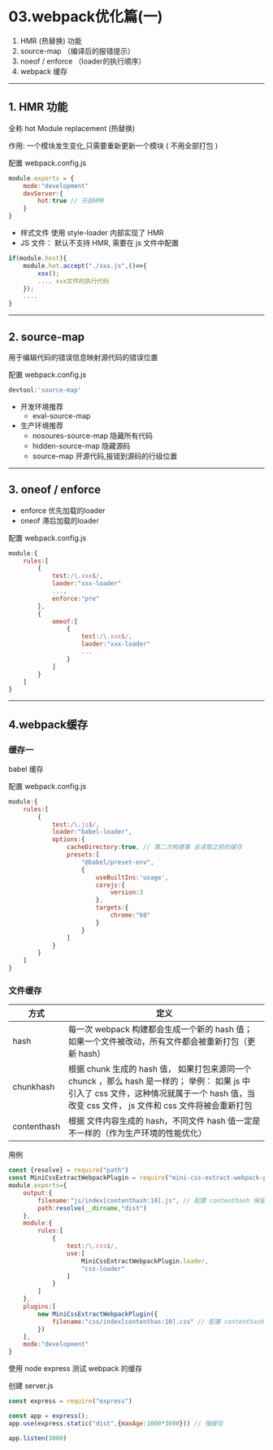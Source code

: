 # 03.webpack优化篇(一)

1. HMR  (热替换) 功能
2. source-map （编译后的报错提示）
3. noeof / enforce （loader的执行顺序）
4. webpack 缓存



---

## 1. HMR 功能

全称  hot Module replacement  (热替换)

作用: 一个模块发生变化,只需要重新更新一个模块 ( 不用全部打包  )

配置 webpack.config.js

```js
module.exports = {
    mode:"development"
    devServer:{
        hot:true // 开启HMR
    }
}
```

- 样式文件 使用 style-loader 内部实现了 HMR
- JS 文件： 默认不支持 HMR, 需要在 js 文件中配置

```js
if(module.host){
    module.hot.accept("./xxx.js",()=>{
        xxx();
        .... xxx文件的执行代码
    });
    ....
}
```

---

## 2. source-map

用于编辑代码的错误信息映射源代码的错误位置

配置 webpack.config.js

```js
devtool:'source-map'
```

- 开发环境推荐
  - eval-source-map
- 生产环境推荐
  - nosoures-source-map 隐藏所有代码
  - hidden-source-map 隐藏源码
  - source-map 开源代码,报错到源码的行级位置

---

## 3. oneof / enforce

- enforce 优先加载的loader
- oneof 滞后加载的loader

配置 webpack.config.js

```javascript
module:{
    rules:[
        {
            test:/\.xxx$/,
            laoder:"xxx-loader"
            ...,
            enforce:"pre"
        },
        {
            omeof:[
                {
                    test:/\.xxx$/,
            		laoder:"xxx-loader"
                    ...
                }
            ]
        }
    ]
}
```

---

## 4.webpack缓存

### 缓存一 

babel 缓存

配置 webpack.config.js 

```javascript
module:{
    rules:[
        {
            test:/\.js$/,
            loader:"babel-loader",
            options:{
                cacheDirectory:true, // 第二次构建事 会读取之前的缓存
                presets:[
                    "@babel/preset-env",
                    {
                        useBuiltIns:'usage',
                        corejs:{
                            version:3
                        },
                        targets:{
                            chrome:"60"
                        }
                    }
                ]
            }
        }
    ]
}
```

### 文件缓存

| 方式        | 定义                                                         |
| ----------- | ------------------------------------------------------------ |
| hash        | 每一次 webpack 构建都会生成一个新的 hash 值； 如果一个文件被改动，所有文件都会被重新打包（更新 hash） |
| chunkhash   | 根据 chunk 生成的 hash 值， 如果打包来源同一个 chunck ，那么 hash 是一样的； 举例： 如果 js 中 引入了 css 文件，这种情况就属于一个 hash 值，当改变 css 文件， js 文件和 css 文件将被会重新打包 |
| contenthash | 根据 文件内容生成的 hash，不同文件 hash 值一定是不一样的（作为生产环境的性能优化） |

用例

```js
const {resolve} = require("path")
const MiniCssExtractWebpackPlugin = require("mini-css-extract-webpack-plugin")
module.exports={
    output:{
        filename:"js/index[contenthash:10].js", // 配置 contenthash 保留十位
        path:resolve(__dirname,"dist")
    },
    module:{
        rules:[
            {
                test:/\.css$/,
                use:[
                    MiniCssExtractWebpackPlugin.loader,
                    "css-loader"
                ]
            }
        ]
    },
    plugins:[
        new MiniCssExtractWebpackPlugin({
            filename:"css/index[contenthas:10].css" // 配置 contenthash 保留十位
        })
    ],
    mode:"development"
}
```

使用 node express 测试 webpack 的缓存

创建 server.js

```js
const express = require("express")

const app = express();
app.use(express.static("dist",{maxAge:1000*3600})) // 强缓存

app.listen(3000)
```

